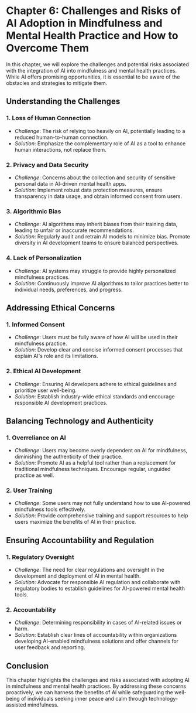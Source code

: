 Chapter 6: Challenges and Risks of AI Adoption in Mindfulness and Mental Health Practice and How to Overcome Them
=================================================================================================================

In this chapter, we will explore the challenges and potential risks associated with the integration of AI into mindfulness and mental health practices. While AI offers promising opportunities, it is essential to be aware of the obstacles and strategies to mitigate them.

**Understanding the Challenges**
--------------------------------

### 1. **Loss of Human Connection**

* *Challenge*: The risk of relying too heavily on AI, potentially leading to a reduced human-to-human connection.
* *Solution*: Emphasize the complementary role of AI as a tool to enhance human interactions, not replace them.

### 2. **Privacy and Data Security**

* *Challenge*: Concerns about the collection and security of sensitive personal data in AI-driven mental health apps.
* *Solution*: Implement robust data protection measures, ensure transparency in data usage, and obtain informed consent from users.

### 3. **Algorithmic Bias**

* *Challenge*: AI algorithms may inherit biases from their training data, leading to unfair or inaccurate recommendations.
* *Solution*: Regularly audit and retrain AI models to minimize bias. Promote diversity in AI development teams to ensure balanced perspectives.

### 4. **Lack of Personalization**

* *Challenge*: AI systems may struggle to provide highly personalized mindfulness practices.
* *Solution*: Continuously improve AI algorithms to tailor practices better to individual needs, preferences, and progress.

**Addressing Ethical Concerns**
-------------------------------

### 1. **Informed Consent**

* *Challenge*: Users must be fully aware of how AI will be used in their mindfulness practice.
* *Solution*: Develop clear and concise informed consent processes that explain AI's role and its limitations.

### 2. **Ethical AI Development**

* *Challenge*: Ensuring AI developers adhere to ethical guidelines and prioritize user well-being.
* *Solution*: Establish industry-wide ethical standards and encourage responsible AI development practices.

**Balancing Technology and Authenticity**
-----------------------------------------

### 1. **Overreliance on AI**

* *Challenge*: Users may become overly dependent on AI for mindfulness, diminishing the authenticity of their practice.
* *Solution*: Promote AI as a helpful tool rather than a replacement for traditional mindfulness techniques. Encourage regular, unguided practice as well.

### 2. **User Training**

* *Challenge*: Some users may not fully understand how to use AI-powered mindfulness tools effectively.
* *Solution*: Provide comprehensive training and support resources to help users maximize the benefits of AI in their practice.

**Ensuring Accountability and Regulation**
------------------------------------------

### 1. **Regulatory Oversight**

* *Challenge*: The need for clear regulations and oversight in the development and deployment of AI in mental health.
* *Solution*: Advocate for responsible AI regulation and collaborate with regulatory bodies to establish guidelines for AI-powered mental health tools.

### 2. **Accountability**

* *Challenge*: Determining responsibility in cases of AI-related issues or harm.
* *Solution*: Establish clear lines of accountability within organizations developing AI-enabled mindfulness solutions and offer channels for user feedback and reporting.

**Conclusion**
--------------

This chapter highlights the challenges and risks associated with adopting AI in mindfulness and mental health practices. By addressing these concerns proactively, we can harness the benefits of AI while safeguarding the well-being of individuals seeking inner peace and calm through technology-assisted mindfulness.

